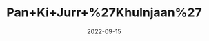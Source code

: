 ---
title: 'Pan+Ki+Jurr+%27Khulnjaan%27'
date: '2022-09-15' 
metatag: '' 
inventory: '0' 
draft: false 
# meta description 
shortDescripton: ''
description: 'Herb'
longdescription: ''
featured: True
# product Price
price: '100.0'
# Product Short Description
shortDescription: ''
productID: '147A816E-9B2A-ED11-9968-005056B3A416'
type: 'products'
category: 'Herb' 
thumnailproduct: 'https://aminsaddiquidawakhana.eralive.net/images/products/147A816E-9B2A-ED11-9968-005056B3A4161.png' 
images:
  - image: 'images/products/147A816E-9B2A-ED11-9968-005056B3A4161.png'  
Variants:
---